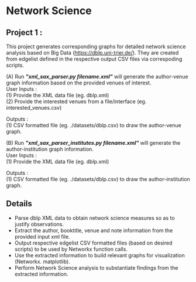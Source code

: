 # Network Science
## Project 1 :
This project generates corresponding graphs for detailed network science analysis based on Big Data (https://dblp.uni-trier.de/).  They are created from edgelist defined in the respective output CSV files via correspoding scripts. 

(A) Run ***"xml_sax_parser.py filename.xml"*** will generate the author-venue graph information based on the provided venues of interest.<br>
User Inputs : <br>
(1) Provide the XML data file (eg. dblp.xml)<br>
(2) Provide the interested venues from a file/interface (eg. interested_venues.csv)<br>

Outputs : <br>
(1) CSV formatted file (eg. ./datasets/dblp.csv) to draw the author-venue graph.<br>

(B) Run ***"xml_sax_parser_institutes.py filename.xml"*** will generate the author-institution graph information.<br>
User Inputs : <br>
(1) Provide the XML data file (eg. dblp.xml)<br>

Outputs : <br>
(1) CSV formatted file (eg. ./datasets/dblp.csv) to draw the author-institution graph.<br>

## Details
- Parse dblp XML data to obtain network science measures so as to justify observations.
- Extract the author, booktitle, venue and note information from the provided input xml file.
- Output respective edgelist CSV formatted files (based on desired scripts) to be used by Networkx function calls.
- Use the extracted information to build relevant graphs for visualization (Networkx. matplotlib).
- Perform Network Science analysis to substantiate findings from the extracted information. 
